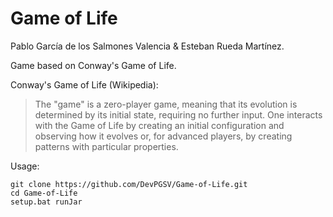 # Game of Life

Pablo García de los Salmones Valencia & Esteban Rueda Martínez.
 
Game based on Conway's Game of Life.

Conway's Game of Life (Wikipedia):
>The "game" is a zero-player game, meaning that its evolution is determined by its initial state, requiring no further input. One interacts with the Game of Life by creating an initial configuration and observing how it evolves or, for advanced players, by creating patterns with particular properties.


Usage:

```batch
git clone https://github.com/DevPGSV/Game-of-Life.git
cd Game-of-Life
setup.bat runJar
```
